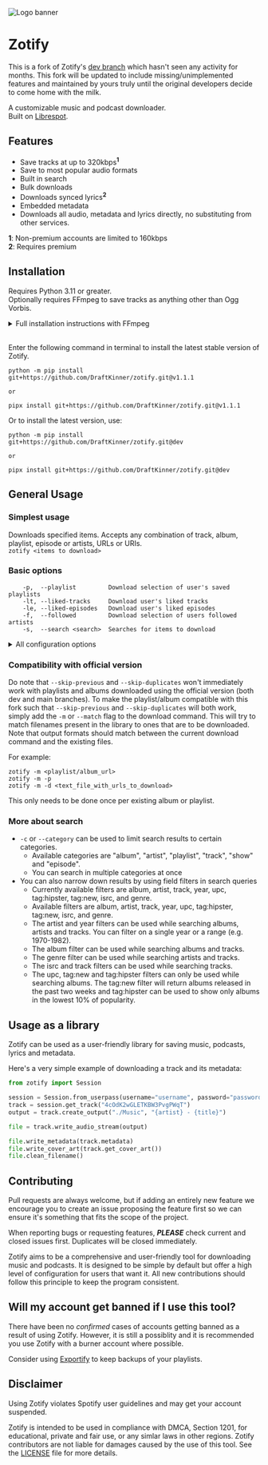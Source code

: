 ![Logo banner](./assets/banner.png)

# Zotify

This is a fork of Zotify's [dev branch](https://github.com/zotify-dev/zotify/tree/v1.0-dev) which hasn't seen any activity for months. This fork will be updated to include missing/unimplemented features and maintained by yours truly until the original developers decide to come home with the milk.

A customizable music and podcast downloader. \
Built on [Librespot](https://github.com/kokarare1212/librespot-python).

## Features

- Save tracks at up to 320kbps<sup>**1**</sup>
- Save to most popular audio formats
- Built in search
- Bulk downloads
- Downloads synced lyrics<sup>**2**</sup>
- Embedded metadata
- Downloads all audio, metadata and lyrics directly, no substituting from other services.

**1**: Non-premium accounts are limited to 160kbps \
**2**: Requires premium

## Installation

Requires Python 3.11 or greater. \
Optionally requires FFmpeg to save tracks as anything other than Ogg Vorbis.
<details><summary>Full installation instructions with FFmpeg</summary>

<details><summary>Windows</summary>

This guide uses *Scoop* (https://scoop.sh) to simplify installing prerequisites and *pipx* to manage Zotify itself. 
There are other ways to install and run Zotify on Windows but this is the official recommendation, other methods of installation will not receive support.

- Open PowerShell (cmd will not work)
- Install Scoop by running:
  - `Set-ExecutionPolicy RemoteSigned -Scope CurrentUser`
  - `irm get.scoop.sh | iex`
- After installing scoop run: `scoop install python ffmpeg-shared git`
- Install pipx:
  - `python3 -m pip install --user pipx`
  - `python3 -m pipx ensurepath`
- Now close PowerShell and reopen it to ensure the pipx command is available. Proceed to install zotify using either of the commands below.
</details>

<details><summary>macOS</summary>

- Open the Terminal app
- Install *Homebrew* (https://brew.sh) by running: `/bin/bash -c "$(curl -fsSL https://raw.githubusercontent.com/Homebrew/install/HEAD/install.sh)"`
- After installing Homebrew run: `brew install python@3.11 pipx ffmpeg git`
- Setup pipx: `pipx ensurepath`
- Proceed to install zotify using either of the commands below.
</details>

<details><summary>Linux (Most Popular Distributions)</summary>

- Install `python3`, `pip` (if a separate package), `ffmpeg`, and `git` from your distribution's package manager or software center.
- Then install pipx, either from your package manager or through pip with: `python3 -m pip install --user pipx`
- Proceed to install zotify using either of the commands below.
</details>

</details>
<br>

Enter the following command in terminal to install the latest stable version of Zotify.
```text
python -m pip install git+https://github.com/DraftKinner/zotify.git@v1.1.1

or

pipx install git+https://github.com/DraftKinner/zotify.git@v1.1.1
```

Or to install the latest version, use:
```text
python -m pip install git+https://github.com/DraftKinner/zotify.git@dev

or

pipx install git+https://github.com/DraftKinner/zotify.git@dev
```

## General Usage

### Simplest usage

Downloads specified items. Accepts any combination of track, album, playlist, episode or artists, URLs or URIs. \
`zotify <items to download>`

### Basic options

```text
    -p,  --playlist         Download selection of user's saved playlists
    -lt, --liked-tracks     Download user's liked tracks
    -le, --liked-episodes   Download user's liked episodes
    -f,  --followed         Download selection of users followed artists
    -s,  --search <search>  Searches for items to download
```

<details><summary>All configuration options</summary>

| Config key              | Command line argument     | Description                                         | Default                                                    |
| ----------------------- | ------------------------- | --------------------------------------------------- | ---------------------------------------------------------- |
| path_credentials        | --credentials             | Path to credentials file                            |                                                            |
| album_library           | --album-library           | Path to root of album library                       |                                                            |
| podcast_library         | --podcast-library         | Path to root of podcast library                     |                                                            |
| playlist_library        | --playlist-library        | Path to root of playlist library                    |                                                            |
| output_album            | --output-album            | File layout for saved albums                        | {album_artist}/{album}/{track_number}. {artists} - {title} |
| output_playlist_track   | --output-playlist-track   | File layout for tracks in a playlist                | {playlist}/{playlist_number}. {artists} - {title}          |
| output_playlist_episode | --output-playlist-episode | File layout for episodes in a playlist              | {playlist}/{playlist_number}. {episode_number} - {title}   |
| output_podcast          | --output-podcast          | File layout for saved podcasts                      | {podcast}/{episode_number} - {title}                       |
| download_quality        | --download-quality        | Audio download quality (auto for highest available) |                                                            |
| download_real_time      | --download-real-time      | Downloads songs as fast as they would be played     |                                                            |
| artwork_size            | --artwork-size            | Image size of track's cover art                     |                                                            |
| audio_format            | --audio-format            | Audio format of final track output                  |                                                            |
| transcode_bitrate       | --transcode-bitrate       | Transcoding bitrate (-1 to use download rate)       |                                                            |
| ffmpeg_path             | --ffmpeg-path             | Path to ffmpeg binary                               |                                                            |
| ffmpeg_args             | --ffmpeg-args             | Additional ffmpeg arguments when transcoding        |                                                            |
| language                | --language                | Language for metadata, ISO 639-1 language code      |                                                            |
| lyrics_file             | --lyrics-file             | Save lyrics to a file                               |                                                            |
| lyrics_only             | --lyrics-only             | Only download lyrics and not actual audio           |                                                            |
| create_playlist_file    | --playlist-file           | Save playlist information to an m3u8 file           |                                                            |
| save_metadata           | --save-metadata           | Save metadata, required for other metadata options  |                                                            |
| save_genre              | --save-genre              | Add genre to metadata                               |                                                            |
| all_artists             | --all-artists             | Add all track artists to artist tag in metadata     |                                                            |
| replace_existing        | --replace-existing        | Redownload and replace songs if they already exist  |                                                            |
| skip_previous           | --skip-previous           | Skip previously downloaded songs in the playlist    |                                                            |
| skip_duplicates         | --skip-duplicates         | Skip downloading existing track to different album  |                                                            |
| print_downloads         | --print-downloads         | Print messages when a song is finished downloading  |                                                            |
| print_progress          | --print-progress          | Show progress bars                                  |                                                            |
| print_skips             | --print-skips             | Show messages if a song is being skipped            |                                                            |
| print_warnings          | --print-warnings          | Show warnings                                       |                                                            |
| print_errors            | --print-errors            | Show errors                                         |                                                            |

</details>

### Compatibility with official version

Do note that `--skip-previous` and `--skip-duplicates` won't immediately work with playlists and albums downloaded using the official version (both dev and main branches). To make the playlist/album compatible with this fork such that `--skip-previous` and `--skip-duplicates` will both work, simply add the `-m` or `--match` flag to the download command. This will try to match filenames present in the library to ones that are to be downloaded. Note that output formats should match between the current download command and the existing files.

For example:
```
zotify -m <playlist/album_url>
zotify -m -p
zotify -m -d <text_file_with_urls_to_download>
```
This only needs to be done once per existing album or playlist.


### More about search

- `-c` or `--category` can be used to limit search results to certain categories.
  - Available categories are "album", "artist", "playlist", "track", "show" and "episode".
  - You can search in multiple categories at once
- You can also narrow down results by using field filters in search queries
  - Currently available filters are album, artist, track, year, upc, tag:hipster, tag:new, isrc, and genre.
  - Available filters are album, artist, track, year, upc, tag:hipster, tag:new, isrc, and genre.
  - The artist and year filters can be used while searching albums, artists and tracks. You can filter on a single year or a range (e.g. 1970-1982).
  - The album filter can be used while searching albums and tracks.
  - The genre filter can be used while searching artists and tracks.
  - The isrc and track filters can be used while searching tracks.
  - The upc, tag:new and tag:hipster filters can only be used while searching albums. The tag:new filter will return albums released in the past two weeks and tag:hipster can be used to show only albums in the lowest 10% of popularity.

## Usage as a library

Zotify can be used as a user-friendly library for saving music, podcasts, lyrics and metadata.

Here's a very simple example of downloading a track and its metadata:

```python
from zotify import Session

session = Session.from_userpass(username="username", password="password")
track = session.get_track("4cOdK2wGLETKBW3PvgPWqT")
output = track.create_output("./Music", "{artist} - {title}")

file = track.write_audio_stream(output)

file.write_metadata(track.metadata)
file.write_cover_art(track.get_cover_art())
file.clean_filename()
```

## Contributing

Pull requests are always welcome, but if adding an entirely new feature we encourage you to create an issue proposing the feature first so we can ensure it's something that fits the scope of the project.

When reporting bugs or requesting features, ***PLEASE*** check current and closed issues first. Duplicates will be closed immediately.

Zotify aims to be a comprehensive and user-friendly tool for downloading music and podcasts.
It is designed to be simple by default but offer a high level of configuration for users that want it.
All new contributions should follow this principle to keep the program consistent.

## Will my account get banned if I use this tool?

There have been no *confirmed* cases of accounts getting banned as a result of using Zotify.
However, it is still a possiblity and it is recommended you use Zotify with a burner account where possible.

Consider using [Exportify](https://watsonbox.github.io/exportify/) to keep backups of your playlists.

## Disclaimer

Using Zotify violates Sp‌otify user guidelines and may get your account suspended.

Zotify is intended to be used in compliance with DMCA, Section 1201, for educational, private and fair use, or any simlar laws in other regions.
Zotify contributors are not liable for damages caused by the use of this tool. See the [LICENSE](./LICENCE) file for more details.

